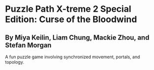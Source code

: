 # Puzzle Path X-treme 2 Special Edition: Curse of the Bloodwind</b>

## By Miya Keilin, Liam Chung, Mackie Zhou, and Stefan Morgan

A fun puzzle game involving synchronized movement, portals, and topology.
